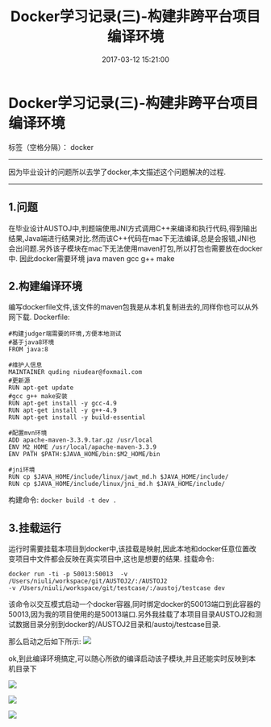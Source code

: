 ﻿---
title: Docker学习记录(三)-构建非跨平台项目编译环境
categories: docker
tags:
 - docker
date: 2017-03-12 15:21:00

---

# Docker学习记录(三)-构建非跨平台项目编译环境

标签（空格分隔）： docker

---
因为毕业设计的问题所以去学了docker,本文描述这个问题解决的过程.

----------

1.问题
----
在毕业设计AUSTOJ中,判题端使用JNI方式调用C++来编译和执行代码,得到输出结果,Java端进行结果对比.然而该C++代码在mac下无法编译,总是会报错,JNI也会出问题.另外该子模块在mac下无法使用maven打包,所以打包也需要放在docker中.
因此docker需要环境 java maven gcc g++ make

2.构建编译环境
--------
编写dockerfile文件,该文件的maven包我是从本机复制进去的,同样你也可以从外网下载.
Dockerfile:
```
#构建judger端需要的环境,方便本地测试
#基于java8环境
FROM java:8

#维护人信息
MAINTAINER quding niudear@foxmail.com
#更新源
RUN apt-get update
#gcc g++ make安装
RUN apt-get install -y gcc-4.9
RUN apt-get install -y g++-4.9
RUN apt-get install -y build-essential

#配置mvn环境
ADD apache-maven-3.3.9.tar.gz /usr/local
ENV M2_HOME /usr/local/apache-maven-3.3.9
ENV PATH $PATH:$JAVA_HOME/bin:$M2_HOME/bin

#jni环境
RUN cp $JAVA_HOME/include/linux/jawt_md.h $JAVA_HOME/include/
RUN cp $JAVA_HOME/include/linux/jni_md.h $JAVA_HOME/include/

```

构建命令:
`docker build -t dev .`

3.挂载运行
------
运行时需要挂载本项目到docker中,该挂载是映射,因此本地和docker任意位置改变项目中文件都会反映在真实项目中,这也是想要的结果.
挂载命令:
```
docker run -ti -p 50013:50013  -v /Users/niuli/workspace/git/AUSTOJ2/:/AUSTOJ2 
-v /Users/niuli/workspace/git/testcase/:/austoj/testcase dev
```
该命令以交互模式启动一个docker容器,同时绑定docker的50013端口到此容器的50013,因为我的项目使用的是50013端口.另外我挂载了本项目目录AUSTOJ2和测试数据目录分别到docker的/AUSTOJ2目录和/austoj/testcase目录.

那么启动之后如下所示:
![](http://ac-HSNl7zbI.clouddn.com/sVRm9T6RaAgcL0tqAX7vGz0kaTVDT21kJbSSokIA.jpg)

ok,到此编译环境搞定,可以随心所欲的编译启动该子模块,并且还能实时反映到本机目录下

![](http://ac-HSNl7zbI.clouddn.com/y020GeCL2UrSuASyDaYbvWs0XF3LWRYqRbej5pAB.jpg)

![](http://ac-HSNl7zbI.clouddn.com/bOKHInF9SpgHTSmr361EhU2geUFRjKW1yPwHap6s.jpg)

![](http://ac-HSNl7zbI.clouddn.com/JXVXNAq7Q6JtPc9QhKzJAdu1h3HskLriYhruA1tY.jpg)